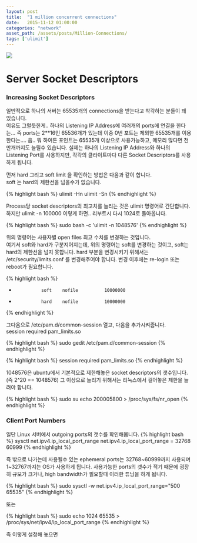 ```yaml
---
layout: post
title:  "1 million concurrent connections"
date:   2015-11-12 01:00:00
categories: "network"
asset_path: /assets/posts/Million-Connections/
tags: ['ulimit']
---
```

<div>
    <img src="{{ page.asset_path }}city.jpg" class="img-responsive img-rounded">
</div>

# Server Socket Descriptors

### Increasing Socket Descriptors

일반적으로 하나의 서버는 65535개의 connections을 받는다고 착각하는 분들이 꽤 있습니다. <br>
이유도 그럴듯한게.. 하나의 Listening IP Address에 여러개의 ports에 연결을 한다는... 
즉 ports는 2**16인 65536개가 있는데 이중 0번 포트는 제외한 65535개를 이용한다는.... 음..
뭐 하여튼 포인트는 65535개 이상으로 사용가능하고, 메모리 많다면 천만개까지도 늘릴수 있습니다. 
실제는 하나의 Listening IP Address와 하나의 Listening Port를 사용하지만, 각각의 클라이트마다 다른 Socket Descriptors를 사용하게 됩니다. 

먼저 hard 그리고 soft limit 을 확인하는 방법은 다음과 같이 합니다.<br>
soft 는 hard의 제한선을 넘을수가 없습니다.

{% highlight bash %}
ulimit -Hn
ulimit -Sn
{% endhighlight %}

Process당 socket descriptors의 최고치를 늘리는 것은 ulimit 명령어로 간단합니다.<br>
하지만 ulimit -n 100000 이렇게 하면.. 리부트시 다시 1024로 돌아옵니다.

{% highlight bash %}
sudo bash -c 'ulimit -n 1048576'
{% endhighlight %}

위의 명령어는 사용자별 open files 최고 수치를 변경하는 것입니다. <br>
여기서 soft와 hard가 구분지어지는데, 위의 명령어는 soft를 변경하는 것이고, soft는 hard의 제한선을 넘지 못합니다. 
hard 부분을 변경시키기 위해서는  /etc/security/limits.conf 를 변경해주어야 합니다.
변경 이후에는 re-login 또는 reboot가 필요합니다.

{% highlight bash %}
*               soft    nofile          10000000
*               hard    nofile          10000000
{% endhighlight %}

그다음으로 /etc/pam.d/common-session 열고, 다음을 추가시켜줍니다. <br>
session required pam_limits.so

{% highlight bash %}
sudo gedit /etc/pam.d/common-session
{% endhighlight %}

{% highlight bash %}
session required pam_limits.so
{% endhighlight %}

1048576은 ubuntu에서 기본적으로 제한해놓은 socket descriptors의 갯수입니다. (즉 2^20 == 1048576) 
그 이상으로 늘리기 위해서는 리눅스에서 걸어놓은 제한을 늘려야 합니다.

{% highlight bash %}
sudo su
echo 200005800 > /proc/sys/fs/nr_open
{% endhighlight %}

### Client Port Numbers

일단 Linux 서버에서 outgoing ports의 갯수를 확인해봅니다.
{% highlight bash %}
sysctl net.ipv4.ip_local_port_range
net.ipv4.ip_local_port_range = 32768	60999
{% endhighlight %}

즉 밖으로 나가는데 사용될수 있는 ephemeral ports는 32768~60999까지 사용되며 1~32767까지는 OS가 사용하게 됩니다.
사용가능한 ports의 갯수가 적기 때문에 굉장히 규모가 크거나, high bandwidth가 필요할때 이러한 튜닝을 하게 됩니다.

{% highlight bash %}
sudo sysctl -w net.ipv4.ip_local_port_range="500 65535"
{% endhighlight %}

또는

{% highlight bash %}
sudo echo 1024 65535 > /proc/sys/net/ipv4/ip_local_port_range
{% endhighlight %}

즉 이렇게 설정해 놓으면 